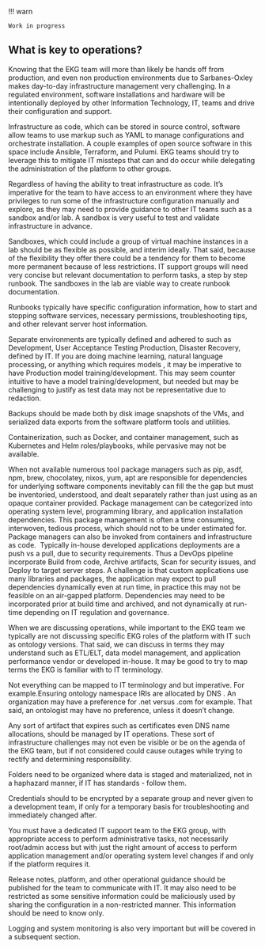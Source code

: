 !!! warn

    Work in progress

## What is key to operations?

Knowing that the EKG team will more than likely be hands off from production, and even non production environments due to Sarbanes-Oxley makes day-to-day infrastructure management very challenging. In a regulated environment, software installations and hardware will be intentionally deployed by other Information Technology, IT, teams and drive their configuration and support.

Infrastructure as code, which can be stored in source control, software allow teams to use markup such as YAML to manage configurations and orchestrate installation. A couple examples of open source software in this space include Ansible, Terraform, and Pulumi. EKG teams should try to leverage this to mitigate IT missteps that can and do occur while delegating the administration of the platform to other groups.

Regardless of having the ability to treat infrastructure as code. It’s imperative for the team to have access to an environment where they have privileges to run some of the infrastructure configuration manually and explore, as they may need to provide guidance to other IT teams such as a sandbox and/or lab. A sandbox is very useful to test and validate infrastructure in advance.

Sandboxes, which could include a group of virtual machine instances in a lab should be as flexible as possible, and interim ideally. That said, because of the flexibility they offer there could be a tendency for them to become more permanent because of less restrictions. IT support groups will need very concise but relevant documentation to perform tasks, a step by step runbook. The sandboxes in the lab are viable way to create runbook documentation.

Runbooks typically have specific configuration information, how to start and stopping software services, necessary permissions, troubleshooting tips, and other relevant server host information.

Separate environments are typically defined and adhered to such as Development, User Acceptance Testing Production, Disaster Recovery, defined by IT.  If you are doing machine learning, natural language processing, or anything which requires models , it may be imperative to have Production model training/development. This may seem counter intuitive to have a model training/development, but needed but may be challenging to justify as test data may not be representative due to redaction. 

Backups should be made both by disk image snapshots of the VMs, and serialized data exports from the software platform tools and utilities.

Containerization, such as Docker, and container management, such as Kubernetes and Helm roles/playbooks, while pervasive may not be available. 

When not available numerous tool package managers such as pip, asdf, npm, brew, chocolatey, nixos, yum, apt are responsible for dependencies for underlying software components inevitably can fill the the gap but must be inventoried, understood, and dealt separately rather than just using as an opaque container provided. Package management can be categorized into operating system level, programming library, and application installation dependencies. This package management is often a time consuming, interwoven, tedious process, which should not to be under estimated for. Package managers can also be invoked from containers and infrastructure as code.
 Typically in-house developed applications deployments are a push vs a pull, due to security requirements. Thus a DevOps pipeline incorporate Build from code, Archive artifacts, Scan for security issues, and Deploy to target server steps. A challenge is that custom applications use many libraries and packages, the application may expect to pull dependencies dynamically even at run time, in practice this may not be feasible on an air-gapped platform.  Dependencies may need to be incorporated prior at build time and archived, and not dynamically at run-time depending on IT regulation and governance.

When we are discussing operations, while important to the EKG team we typically are not discussing specific EKG roles of the platform with IT such as ontology versions. That said, we can discuss in terms they may understand such as ETL/ELT, data model management, and application performance vendor or developed in-house. It may be good to try to map terms the EKG is familiar with to IT terminology.

Not everything can be mapped to IT terminology and but imperative. For example.Ensuring ontology namespace IRIs are allocated by DNS .  An organization may have a preference for .net versus .com for example. That said, an ontologist may have no preference, unless it doesn’t change.

Any sort of artifact that expires such as certificates even DNS name allocations, should be managed by IT operations. These sort of infrastructure challenges may not even be visible or be on the agenda of the EKG team, but if not considered could cause outages while trying to rectify and determining responsibility.

Folders need to be organized where data is staged and materialized, not in a haphazard manner, if IT has standards - follow them.

Credentials should to be encrypted by a separate group and never given to a development team, if only for a temporary basis for troubleshooting and immediately changed after.

You must have a dedicated IT support team to the EKG group, with appropriate access to perform administrative tasks, not necessarily root/admin access but with just the right amount of access to perform application management and/or operating system level changes if and only if the platform requires it.

Release notes, platform, and other operational guidance should be published for the team to communicate with IT. It may also need to be restricted as some sensitive information could be maliciously used by sharing the configuration in a non-restricted manner. This information should be need to know only.

Logging and system monitoring is also very important but will be covered in a subsequent section.
